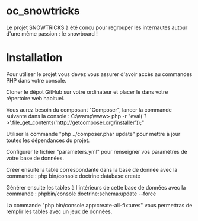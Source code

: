 # oc_snowtricks

Le projet SNOWTRICKS à été conçu pour regrouper les internautes autour d'une même passion : le snowboard !

# Installation

Pour utiliser le projet vous devez vous assurer d'avoir accès au commandes PHP dans votre console.
 
Cloner le dêpot GitHub sur votre ordinateur et placer le dans votre répertoire web habituel.

Vous aurez besoin du composant "Composer", lancer la commande suivante dans la console : 
C:\wamp\www> php -r "eval('?>'.file_get_contents('http://getcomposer.org/installer'));" 
 
Utiliser la commande "php ../composer.phar update" pour mettre à jour toutes  les dépendances du projet.
 
Configurer le fichier "parameters.yml" pour renseigner vos paramètres de votre base de données.

Créer ensuite la table correspondante dans la base de donnée avec la commande : php bin/console doctrine:database:create

Générer ensuite les tables à l'intérieurs de cette base de données avec la commande : phpbin/console doctrine:schema:update --force

La commande "php bin/console app:create-all-fixtures" vous permettras de remplir les tables avec un jeux de données.
